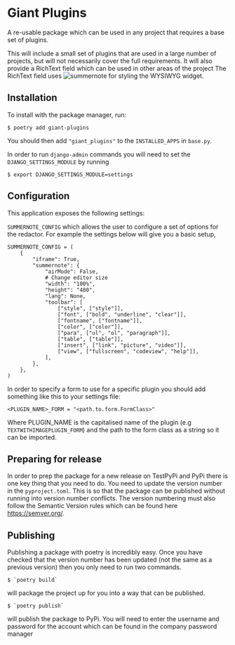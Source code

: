# Giant Plugins

A re-usable package which can be used in any project that requires a base set of plugins. 

This will include a small set of plugins that are used in a large number of projects, but will not necessarily cover the full requirements. It will also provide a RichText field which can be used in other areas of the project
The RichText field uses ![summernote](https://github.com/summernote/summernote/) for styling the WYSIWYG widget.

## Installation

To install with the package manager, run:

    $ poetry add giant-plugins

You should then add `"giant_plugins"` to the `INSTALLED_APPS` in `base.py`.  

In order to run `django-admin` commands you will need to set the `DJANGO_SETTINGS_MODULE` by running

    $ export DJANGO_SETTINGS_MODULE=settings

## Configuration

This application exposes the following settings:

`SUMMERNOTE_CONFIG` which allows the user to configure a set of options for the redactor. For example the settings below will give you a basic setup,

```
SUMMERNOTE_CONFIG = (
    {
        "iframe": True,
        "summernote": {
            "airMode": False,
            # Change editor size
            "width": "100%",
            "height": "480",
            "lang": None,
            "toolbar": [
                ["style", ["style"]],
                ["font", ["bold", "underline", "clear"]],
                ["fontname", ["fontname"]],
                ["color", ["color"]],
                ["para", ["ul", "ol", "paragraph"]],
                ["table", ["table"]],
                ["insert", ["link", "picture", "video"]],
                ["view", ["fullscreen", "codeview", "help"]],
            ],
        },
    },
)

```

In order to specify a form to use for a specific plugin you should add something like this to your settings file:

```
<PLUGIN_NAME>_FORM = "<path.to.form.FormClass>"
```

Where PLUGIN_NAME is the capitalised name of the plugin (e.g `TEXTWITHIMAGEPLUGIN_FORM`) and the path to the form class as a string so it can be imported.

 ## Preparing for release
 
 In order to prep the package for a new release on TestPyPi and PyPi there is one key thing that you need to do. You need to update the version number in the `pyproject.toml`.
 This is so that the package can be published without running into version number conflicts. The version numbering must also follow the Semantic Version rules which can be found here https://semver.org/.
 
 
 ## Publishing
 
 Publishing a package with poetry is incredibly easy. Once you have checked that the version number has been updated (not the same as a previous version) then you only need to run two commands.
 
    $ `poetry build` 

will package the project up for you into a way that can be published.
 
    $ `poetry publish`

will publish the package to PyPi. You will need to enter the username and password for the account which can be found in the company password manager
